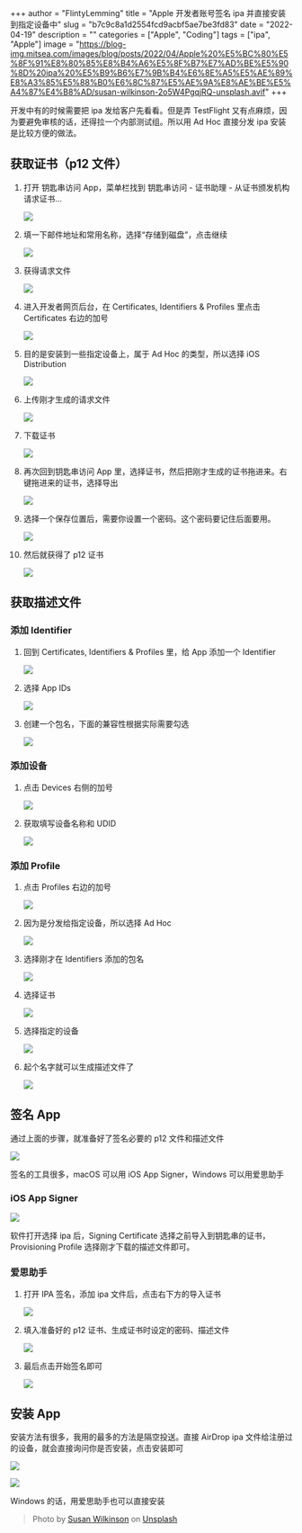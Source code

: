 +++
author = "FlintyLemming"
title = "Apple 开发者账号签名 ipa 并直接安装到指定设备中"
slug = "b7c9c8a1d2554fcd9acbf5ae7be3fd83"
date = "2022-04-19"
description = ""
categories = ["Apple", "Coding"]
tags = ["ipa", "Apple"]
image = "https://blog-img.mitsea.com/images/blog/posts/2022/04/Apple%20%E5%BC%80%E5%8F%91%E8%80%85%E8%B4%A6%E5%8F%B7%E7%AD%BE%E5%90%8D%20ipa%20%E5%B9%B6%E7%9B%B4%E6%8E%A5%E5%AE%89%E8%A3%85%E5%88%B0%E6%8C%87%E5%AE%9A%E8%AE%BE%E5%A4%87%E4%B8%AD/susan-wilkinson-2o5W4PgqjRQ-unsplash.avif"
+++

开发中有的时候需要把 ipa 发给客户先看看。但是弄 TestFlight 又有点麻烦，因为要避免审核的话，还得拉一个内部测试组。所以用 Ad Hoc 直接分发 ipa 安装是比较方便的做法。

## 获取证书（p12 文件）

1. 打开 钥匙串访问 App，菜单栏找到 钥匙串访问 - 证书助理 - 从证书颁发机构请求证书...

    ![](https://blog-img.mitsea.com/images/blog/posts/2022/04/Apple%20%E5%BC%80%E5%8F%91%E8%80%85%E8%B4%A6%E5%8F%B7%E7%AD%BE%E5%90%8D%20ipa%20%E5%B9%B6%E7%9B%B4%E6%8E%A5%E5%AE%89%E8%A3%85%E5%88%B0%E6%8C%87%E5%AE%9A%E8%AE%BE%E5%A4%87%E4%B8%AD/Untitled.avif)

2. 填一下邮件地址和常用名称，选择“存储到磁盘”，点击继续

    ![](https://blog-img.mitsea.com/images/blog/posts/2022/04/Apple%20%E5%BC%80%E5%8F%91%E8%80%85%E8%B4%A6%E5%8F%B7%E7%AD%BE%E5%90%8D%20ipa%20%E5%B9%B6%E7%9B%B4%E6%8E%A5%E5%AE%89%E8%A3%85%E5%88%B0%E6%8C%87%E5%AE%9A%E8%AE%BE%E5%A4%87%E4%B8%AD/Untitled%201.avif)

3. 获得请求文件

    ![](https://blog-img.mitsea.com/images/blog/posts/2022/04/Apple%20%E5%BC%80%E5%8F%91%E8%80%85%E8%B4%A6%E5%8F%B7%E7%AD%BE%E5%90%8D%20ipa%20%E5%B9%B6%E7%9B%B4%E6%8E%A5%E5%AE%89%E8%A3%85%E5%88%B0%E6%8C%87%E5%AE%9A%E8%AE%BE%E5%A4%87%E4%B8%AD/Untitled%202.avif)

4. 进入开发者网页后台，在 Certificates, Identifiers & Profiles 里点击 Certificates 右边的加号

    ![](https://blog-img.mitsea.com/images/blog/posts/2022/04/Apple%20%E5%BC%80%E5%8F%91%E8%80%85%E8%B4%A6%E5%8F%B7%E7%AD%BE%E5%90%8D%20ipa%20%E5%B9%B6%E7%9B%B4%E6%8E%A5%E5%AE%89%E8%A3%85%E5%88%B0%E6%8C%87%E5%AE%9A%E8%AE%BE%E5%A4%87%E4%B8%AD/Untitled%203.avif)

5. 目的是安装到一些指定设备上，属于 Ad Hoc 的类型，所以选择 iOS Distribution

    ![](https://blog-img.mitsea.com/images/blog/posts/2022/04/Apple%20%E5%BC%80%E5%8F%91%E8%80%85%E8%B4%A6%E5%8F%B7%E7%AD%BE%E5%90%8D%20ipa%20%E5%B9%B6%E7%9B%B4%E6%8E%A5%E5%AE%89%E8%A3%85%E5%88%B0%E6%8C%87%E5%AE%9A%E8%AE%BE%E5%A4%87%E4%B8%AD/Untitled%204.avif)

6. 上传刚才生成的请求文件

    ![](https://blog-img.mitsea.com/images/blog/posts/2022/04/Apple%20%E5%BC%80%E5%8F%91%E8%80%85%E8%B4%A6%E5%8F%B7%E7%AD%BE%E5%90%8D%20ipa%20%E5%B9%B6%E7%9B%B4%E6%8E%A5%E5%AE%89%E8%A3%85%E5%88%B0%E6%8C%87%E5%AE%9A%E8%AE%BE%E5%A4%87%E4%B8%AD/Untitled%205.avif)

7. 下载证书

    ![](https://blog-img.mitsea.com/images/blog/posts/2022/04/Apple%20%E5%BC%80%E5%8F%91%E8%80%85%E8%B4%A6%E5%8F%B7%E7%AD%BE%E5%90%8D%20ipa%20%E5%B9%B6%E7%9B%B4%E6%8E%A5%E5%AE%89%E8%A3%85%E5%88%B0%E6%8C%87%E5%AE%9A%E8%AE%BE%E5%A4%87%E4%B8%AD/Untitled%206.avif)

8. 再次回到钥匙串访问 App 里，选择证书，然后把刚才生成的证书拖进来。右键拖进来的证书，选择导出

    ![](https://blog-img.mitsea.com/images/blog/posts/2022/04/Apple%20%E5%BC%80%E5%8F%91%E8%80%85%E8%B4%A6%E5%8F%B7%E7%AD%BE%E5%90%8D%20ipa%20%E5%B9%B6%E7%9B%B4%E6%8E%A5%E5%AE%89%E8%A3%85%E5%88%B0%E6%8C%87%E5%AE%9A%E8%AE%BE%E5%A4%87%E4%B8%AD/Untitled%207.avif)

9. 选择一个保存位置后，需要你设置一个密码。这个密码要记住后面要用。

    ![](https://blog-img.mitsea.com/images/blog/posts/2022/04/Apple%20%E5%BC%80%E5%8F%91%E8%80%85%E8%B4%A6%E5%8F%B7%E7%AD%BE%E5%90%8D%20ipa%20%E5%B9%B6%E7%9B%B4%E6%8E%A5%E5%AE%89%E8%A3%85%E5%88%B0%E6%8C%87%E5%AE%9A%E8%AE%BE%E5%A4%87%E4%B8%AD/Untitled%208.avif)

10. 然后就获得了 p12 证书

    ![](https://blog-img.mitsea.com/images/blog/posts/2022/04/Apple%20%E5%BC%80%E5%8F%91%E8%80%85%E8%B4%A6%E5%8F%B7%E7%AD%BE%E5%90%8D%20ipa%20%E5%B9%B6%E7%9B%B4%E6%8E%A5%E5%AE%89%E8%A3%85%E5%88%B0%E6%8C%87%E5%AE%9A%E8%AE%BE%E5%A4%87%E4%B8%AD/Untitled%209.avif)

## 获取描述文件

### 添加 Identifier

1. 回到 Certificates, Identifiers & Profiles 里，给 App 添加一个 Identifier

    ![](https://blog-img.mitsea.com/images/blog/posts/2022/04/Apple%20%E5%BC%80%E5%8F%91%E8%80%85%E8%B4%A6%E5%8F%B7%E7%AD%BE%E5%90%8D%20ipa%20%E5%B9%B6%E7%9B%B4%E6%8E%A5%E5%AE%89%E8%A3%85%E5%88%B0%E6%8C%87%E5%AE%9A%E8%AE%BE%E5%A4%87%E4%B8%AD/Untitled%2010.avif)

2. 选择 App IDs

    ![](https://blog-img.mitsea.com/images/blog/posts/2022/04/Apple%20%E5%BC%80%E5%8F%91%E8%80%85%E8%B4%A6%E5%8F%B7%E7%AD%BE%E5%90%8D%20ipa%20%E5%B9%B6%E7%9B%B4%E6%8E%A5%E5%AE%89%E8%A3%85%E5%88%B0%E6%8C%87%E5%AE%9A%E8%AE%BE%E5%A4%87%E4%B8%AD/Untitled%2011.avif)

3. 创建一个包名，下面的兼容性根据实际需要勾选

    ![](https://blog-img.mitsea.com/images/blog/posts/2022/04/Apple%20%E5%BC%80%E5%8F%91%E8%80%85%E8%B4%A6%E5%8F%B7%E7%AD%BE%E5%90%8D%20ipa%20%E5%B9%B6%E7%9B%B4%E6%8E%A5%E5%AE%89%E8%A3%85%E5%88%B0%E6%8C%87%E5%AE%9A%E8%AE%BE%E5%A4%87%E4%B8%AD/Untitled%2012.avif)

### 添加设备

1. 点击 Devices 右侧的加号

    ![](https://blog-img.mitsea.com/images/blog/posts/2022/04/Apple%20%E5%BC%80%E5%8F%91%E8%80%85%E8%B4%A6%E5%8F%B7%E7%AD%BE%E5%90%8D%20ipa%20%E5%B9%B6%E7%9B%B4%E6%8E%A5%E5%AE%89%E8%A3%85%E5%88%B0%E6%8C%87%E5%AE%9A%E8%AE%BE%E5%A4%87%E4%B8%AD/Untitled%2013.avif)

2. 获取填写设备名称和 UDID

    ![](https://blog-img.mitsea.com/images/blog/posts/2022/04/Apple%20%E5%BC%80%E5%8F%91%E8%80%85%E8%B4%A6%E5%8F%B7%E7%AD%BE%E5%90%8D%20ipa%20%E5%B9%B6%E7%9B%B4%E6%8E%A5%E5%AE%89%E8%A3%85%E5%88%B0%E6%8C%87%E5%AE%9A%E8%AE%BE%E5%A4%87%E4%B8%AD/Untitled%2014.avif)

### 添加 ****Profile****

1. 点击 Profiles 右边的加号

    ![](https://blog-img.mitsea.com/images/blog/posts/2022/04/Apple%20%E5%BC%80%E5%8F%91%E8%80%85%E8%B4%A6%E5%8F%B7%E7%AD%BE%E5%90%8D%20ipa%20%E5%B9%B6%E7%9B%B4%E6%8E%A5%E5%AE%89%E8%A3%85%E5%88%B0%E6%8C%87%E5%AE%9A%E8%AE%BE%E5%A4%87%E4%B8%AD/Untitled%2015.avif)

2. 因为是分发给指定设备，所以选择 Ad Hoc

    ![](https://blog-img.mitsea.com/images/blog/posts/2022/04/Apple%20%E5%BC%80%E5%8F%91%E8%80%85%E8%B4%A6%E5%8F%B7%E7%AD%BE%E5%90%8D%20ipa%20%E5%B9%B6%E7%9B%B4%E6%8E%A5%E5%AE%89%E8%A3%85%E5%88%B0%E6%8C%87%E5%AE%9A%E8%AE%BE%E5%A4%87%E4%B8%AD/Untitled%2016.avif)

3. 选择刚才在 Identifiers 添加的包名

    ![](https://blog-img.mitsea.com/images/blog/posts/2022/04/Apple%20%E5%BC%80%E5%8F%91%E8%80%85%E8%B4%A6%E5%8F%B7%E7%AD%BE%E5%90%8D%20ipa%20%E5%B9%B6%E7%9B%B4%E6%8E%A5%E5%AE%89%E8%A3%85%E5%88%B0%E6%8C%87%E5%AE%9A%E8%AE%BE%E5%A4%87%E4%B8%AD/Untitled%2017.avif)

4. 选择证书

    ![](https://blog-img.mitsea.com/images/blog/posts/2022/04/Apple%20%E5%BC%80%E5%8F%91%E8%80%85%E8%B4%A6%E5%8F%B7%E7%AD%BE%E5%90%8D%20ipa%20%E5%B9%B6%E7%9B%B4%E6%8E%A5%E5%AE%89%E8%A3%85%E5%88%B0%E6%8C%87%E5%AE%9A%E8%AE%BE%E5%A4%87%E4%B8%AD/Untitled%2018.avif)

5. 选择指定的设备

    ![](https://blog-img.mitsea.com/images/blog/posts/2022/04/Apple%20%E5%BC%80%E5%8F%91%E8%80%85%E8%B4%A6%E5%8F%B7%E7%AD%BE%E5%90%8D%20ipa%20%E5%B9%B6%E7%9B%B4%E6%8E%A5%E5%AE%89%E8%A3%85%E5%88%B0%E6%8C%87%E5%AE%9A%E8%AE%BE%E5%A4%87%E4%B8%AD/Untitled%2019.avif)

6. 起个名字就可以生成描述文件了

    ![](https://blog-img.mitsea.com/images/blog/posts/2022/04/Apple%20%E5%BC%80%E5%8F%91%E8%80%85%E8%B4%A6%E5%8F%B7%E7%AD%BE%E5%90%8D%20ipa%20%E5%B9%B6%E7%9B%B4%E6%8E%A5%E5%AE%89%E8%A3%85%E5%88%B0%E6%8C%87%E5%AE%9A%E8%AE%BE%E5%A4%87%E4%B8%AD/Untitled%2020.avif)

## 签名 App

通过上面的步骤，就准备好了签名必要的 p12 文件和描述文件

![](https://blog-img.mitsea.com/images/blog/posts/2022/04/Apple%20%E5%BC%80%E5%8F%91%E8%80%85%E8%B4%A6%E5%8F%B7%E7%AD%BE%E5%90%8D%20ipa%20%E5%B9%B6%E7%9B%B4%E6%8E%A5%E5%AE%89%E8%A3%85%E5%88%B0%E6%8C%87%E5%AE%9A%E8%AE%BE%E5%A4%87%E4%B8%AD/Untitled%2021.avif)

签名的工具很多，macOS 可以用 iOS App Signer，Windows 可以用爱思助手

### iOS App Signer

![](https://blog-img.mitsea.com/images/blog/posts/2022/04/Apple%20%E5%BC%80%E5%8F%91%E8%80%85%E8%B4%A6%E5%8F%B7%E7%AD%BE%E5%90%8D%20ipa%20%E5%B9%B6%E7%9B%B4%E6%8E%A5%E5%AE%89%E8%A3%85%E5%88%B0%E6%8C%87%E5%AE%9A%E8%AE%BE%E5%A4%87%E4%B8%AD/Untitled%2022.avif)

软件打开选择 ipa 后，Signing Certificate 选择之前导入到钥匙串的证书，Provisioning Profile 选择刚才下载的描述文件即可。

### 爱思助手

1. 打开 IPA 签名，添加 ipa 文件后，点击右下方的导入证书

    ![](https://blog-img.mitsea.com/images/blog/posts/2022/04/Apple%20%E5%BC%80%E5%8F%91%E8%80%85%E8%B4%A6%E5%8F%B7%E7%AD%BE%E5%90%8D%20ipa%20%E5%B9%B6%E7%9B%B4%E6%8E%A5%E5%AE%89%E8%A3%85%E5%88%B0%E6%8C%87%E5%AE%9A%E8%AE%BE%E5%A4%87%E4%B8%AD/Untitled%2023.avif)

2. 填入准备好的 p12 证书、生成证书时设定的密码、描述文件

    ![](https://blog-img.mitsea.com/images/blog/posts/2022/04/Apple%20%E5%BC%80%E5%8F%91%E8%80%85%E8%B4%A6%E5%8F%B7%E7%AD%BE%E5%90%8D%20ipa%20%E5%B9%B6%E7%9B%B4%E6%8E%A5%E5%AE%89%E8%A3%85%E5%88%B0%E6%8C%87%E5%AE%9A%E8%AE%BE%E5%A4%87%E4%B8%AD/Untitled%2024.avif)

3. 最后点击开始签名即可

    ![](https://blog-img.mitsea.com/images/blog/posts/2022/04/Apple%20%E5%BC%80%E5%8F%91%E8%80%85%E8%B4%A6%E5%8F%B7%E7%AD%BE%E5%90%8D%20ipa%20%E5%B9%B6%E7%9B%B4%E6%8E%A5%E5%AE%89%E8%A3%85%E5%88%B0%E6%8C%87%E5%AE%9A%E8%AE%BE%E5%A4%87%E4%B8%AD/Untitled%2025.avif)

## 安装 App

安装方法有很多，我用的最多的方法是隔空投送。直接 AirDrop ipa 文件给注册过的设备，就会直接询问你是否安装，点击安装即可

![](https://blog-img.mitsea.com/images/blog/posts/2022/04/Apple%20%E5%BC%80%E5%8F%91%E8%80%85%E8%B4%A6%E5%8F%B7%E7%AD%BE%E5%90%8D%20ipa%20%E5%B9%B6%E7%9B%B4%E6%8E%A5%E5%AE%89%E8%A3%85%E5%88%B0%E6%8C%87%E5%AE%9A%E8%AE%BE%E5%A4%87%E4%B8%AD/Untitled%2026.avif)

![](https://blog-img.mitsea.com/images/blog/posts/2022/04/Apple%20%E5%BC%80%E5%8F%91%E8%80%85%E8%B4%A6%E5%8F%B7%E7%AD%BE%E5%90%8D%20ipa%20%E5%B9%B6%E7%9B%B4%E6%8E%A5%E5%AE%89%E8%A3%85%E5%88%B0%E6%8C%87%E5%AE%9A%E8%AE%BE%E5%A4%87%E4%B8%AD/IMG_0112.avif)

Windows 的话，用爱思助手也可以直接安装

> Photo by [Susan Wilkinson](https://unsplash.com/@susan_wilkinson?utm_source=unsplash&utm_medium=referral&utm_content=creditCopyText) on [Unsplash](https://unsplash.com/?utm_source=unsplash&utm_medium=referral&utm_content=creditCopyText)
